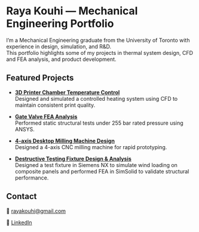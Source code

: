 # Raya Kouhi — Mechanical Engineering Portfolio

I’m a Mechanical Engineering graduate from the University of Toronto with experience in design, simulation, and R&D.  
This portfolio highlights some of my projects in thermal system design, CFD and FEA analysis, and product development.

## Featured Projects
- **[3D Printer Chamber Temperature Control](3D_Printer_Thermal_System)**  
  Designed and simulated a controlled heating system using CFD to maintain consistent print quality.

- **[Gate Valve FEA Analysis](Gate_Valve_FEA)**  
  Performed static structural tests under 255 bar rated pressure using ANSYS.

- **[4-axis Desktop Milling Machine Design](CNC_Milling_Machine)**  
  Designed a 4-axis CNC milling machine for rapid prototyping.

- **[Destructive Testing Fixture Design & Analysis](Destructive_Testing_Fixture)**  
  Designed a test fixture in Siemens NX to simulate wind loading on composite panels and performed FEA in SimSolid to validate structural performance.

## Contact
📧 [rayakouhi@gmail.com](mailto:raya.kouhi@email.com)

🔗 [LinkedIn](https://www.linkedin.com/in/rayakouhi)
